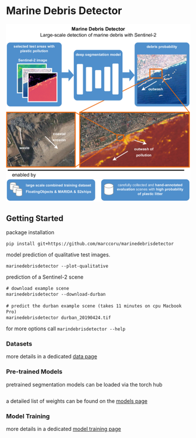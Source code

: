 # Marine Debris Detector

<img src="doc/marinedebrisdetector.png" width=600px>

## Getting Started

package installation
```
pip install git+https://github.com/marccoru/marinedebrisdetector
```

model prediction of qualitative test images.
```
marinedebrisdetector --plot-qualitative
```

prediction of a Sentinel-2 scene
```
# download example scene
marinedebrisdetector --download-durban

# predict the durban example scene (takes 11 minutes on cpu Macbook Pro)
marinedebrisdetector durban_20190424.tif
```

for more options call `marindebrisdetector --help`

### Datasets

more details in a dedicated [data page](doc/data.md)

### Pre-trained Models

pretrained segmentation models can be loaded via the torch hub
```

```

a detailed list of weights can be found on the [models page](doc/models.md)

### Model Training

more details in a dedicated [model training page](doc/model_training.md)